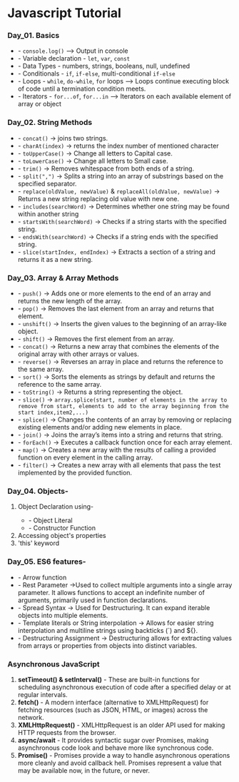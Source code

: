 <h1>Javascript Tutorial</h1>

<h3>Day_01. Basics</h3>
<ul>
    <li>- <code>console.log()</code> --> Output in console</li>
    <li>- Variable declaration - <code>let</code>, <code>var</code>, <code>const</code></li>
    <li>- Data Types - numbers, strings, booleans, null, undefined</li>
    <li>- Conditionals - <code>if</code>, <code>if-else</code>, multi-conditional <code>if-else</code></li>
    <li>- Loops - <code>while</code>, <code>do-while</code>, <code>for</code> loops --> Loops continue executing block of code until a termination condition meets.</li>
    <li>- Iterators - <code>for...of</code>, <code>for...in</code> --> Iterators on each available element of array or object</li>
</ul>

<h3>Day_02. String Methods</h3>
<ul>
    <li>- <code>concat()</code> -> joins two strings.</li>
    <li>- <code>charAt(index)</code> -> returns the index number of mentioned character</li>
    <li>- <code>toUpperCase()</code> -> Change all letters to Capital case.</li>
    <li>- <code>toLowerCase()</code> -> Change all letters to Small case.</li>
    <li>- <code>trim()</code> -> Removes whitespace from both ends of a string.</li>
    <li>- <code>split(",")</code> -> Splits a string into an array of substrings based on the specified separator.</li>
    <li>- <code>replace(oldValue, newValue)</code> & <code>replaceAll(oldValue, newValue)</code> -> Returns a new string replacing old value with new one.</li>
    <li>- <code>includes(searchWord)</code> -> Determines whether one string may be found within another string</li>
    <li>- <code>startsWith(searchWord)</code> -> Checks if a string starts with the specified string.</li>
    <li>- <code>endsWith(searchWord)</code> -> Checks if a string ends with the specified string.</li>
    <li>- <code>slice(startIndex, endIndex)</code> -> Extracts a section of a string and returns it as a new string.</li>
</ul>

<h3>Day_03. Array & Array Methods</h3>
<ul>
    <li>- <code>push()</code> -> Adds one or more elements to the end of an array and returns the new length of the array.</li>
    <li>- <code>pop()</code> -> Removes the last element from an array and returns that element.</li>
    <li>- <code>unshift()</code> -> Inserts the given values to the beginning of an array-like object.</li>
    <li>- <code>shift()</code> -> Removes the first element from an array.</li>
    <li>- <code>concat()</code> -> Returns a new array that combines the elements of the original array with other arrays or values.</li>
    <li>- <code>reverse()</code> -> Reverses an array in place and returns the reference to the same array.</li>
    <li>- <code>sort()</code> -> Sorts the elements as strings by default and returns the reference to the same array.</li>
    <li>- <code>toString()</code> -> Returns a string representing the object.</li>
    <li>- <code>slice()</code> -> <code>array.splice(start, number of elements in the array to remove from start, elements to add to the array beginning from the start index,item2,...)</code></li>
    <li>- <code>splice()</code> -> Changes the contents of an array by removing or replacing existing elements and/or adding new elements in place.</li>
    <li>- <code>join()</code> -> Joins the array’s items into a string and returns that string.</li>
    <li>- <code>forEach()</code> -> Executes a callback function once for each array element.</li>
    <li>- <code>map()</code> -> Creates a new array with the results of calling a provided function on every element in the calling array.</li>
    <li>- <code>filter()</code> -> Creates a new array with all elements that pass the test implemented by the provided function.</li>
</ul>

<h3>Day_04. Objects-</h3>
<ol>
    <li>Object Declaration using-</li>
    <ul>
        <li>- Object Literal</li>
        <li>- Constructor Function</li>
    </ul>
    <li>Accessing object's properties</li>
    <li>'this' keyword</li>
</ol>

<h3>Day_05. ES6 features-</h3>
<ul>
    <li>- Arrow function</li>
    <li>- Rest Parameter ->Used to collect multiple arguments into a single array parameter. It allows functions to accept an indefinite number of arguments, primarily used in function declarations.</li>
    <li>- Spread Syntax -> Used for Destructuring. It can expand iterable objects into multiple elements.</li>
    <li>- Template literals or String interpolation -> Allows for easier string interpolation and multiline strings using backticks (`) and ${}.</li>
    <li>- Destructuring Assignment -> Destructuring allows for extracting values from arrays or properties from objects into distinct variables.</li>
</ul>

<h3>Asynchronous JavaScript</h3>
<ol>
    <li><strong>setTimeout() & setInterval()</strong> - These are built-in functions for scheduling asynchronous execution of code after a specified delay or at regular intervals.</li>
    <li><strong>fetch()</strong> - A modern interface (alternative to XMLHttpRequest) for fetching resources (such as JSON, HTML, or images) across the network.</li>
    <li><strong>XMLHttpRequest()</strong> - XMLHttpRequest is an older API used for making HTTP requests from the browser.</li>
    <li><strong>async/await</strong> - It provides syntactic sugar over Promises, making asynchronous code look and behave more like synchronous code.</li>
    <li><strong>Promise()</strong> - Promises provide a way to handle asynchronous operations more cleanly and avoid callback hell. Promises represent a value that may be available now, in the future, or never.</li>
</ol>
